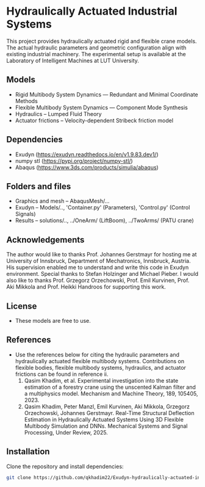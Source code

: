 # Hydraulically Actuated Industrial Systems
This project provides hydraulically actuated rigid and flexible crane models. The actual hydraulic parameters and geometric configuration align with existing industrial machinery. The experimental setup is available at the Laboratory of Intelligent Machines at LUT University.

## Models
- Rigid Multibody System Dynamics — Redundant and Minimal Coordinate Methods
- Flexible Multibody System Dynamics — Component Mode Synthesis 
- Hydraulics – Lumped Fluid Theory
- Actuator frictions – Velocity-dependent Stribeck friction model

## Dependencies 
- Exudyn (https://exudyn.readthedocs.io/en/v1.9.83.dev1/)
- numpy stl (https://pypi.org/project/numpy-stl/)
- Abaqus (https://www.3ds.com/products/simulia/abaqus)

## Folders and files
- Graphics and mesh – AbaqusMesh/... 
- Exudyn – Models/.., 'Container.py' (Parameters), 'Control.py' (Control Signals)  
- Results – solutions/.., ../OneArm/ (LiftBoom), ../TwoArms/ (PATU crane)

## Acknowledgements
The author would like to thanks Prof. Johannes Gerstmayr for hosting me at University of Innsbruck, Department of Mechatronics, Innsbruck, Austria. His supervision enabled me to understand and write this code in Exudyn environment. Special thanks to Stefan Holzinger and Michael Pieber.
I would also like to thanks Prof. Grzegorz Orzechowski, Prof. Emil Kurvinen, Prof. Aki Mikkola and Prof. Heikki Handroos for supporting this work.

## License
- These models are free to use. 

## References
- Use the references below for citing the hydraulic parameters and hydraulically actuated flexible multibody systems. Contributions on flexible bodies, flexible multibody systems, hydraulics, and actuator frictions can be found in reference ii.
	1. Qasim Khadim, et al. Experimental investigation into the state estimation of a forestry crane using the unscented Kalman filter and a multiphysics model. Mechanism and Machine Theory, 189, 105405, 2023.
	2. Qasim Khadim, Peter Manzl, Emil Kurvinen, Aki Mikkola, Grzegorz Orzechowski, Johannes Gerstmayr. Real-Time Structural Deflection Estimation in Hydraulically Actuated Systems Using 3D Flexible Multibody Simulation and DNNs. Mechanical Systems and Signal Processing, Under Review, 2025.

## Installation
Clone the repository and install dependencies:
```bash
git clone https://github.com/qkhadim22/Exudyn-hydraulically-actuated-industrial-systems.git